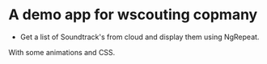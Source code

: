 A demo app for wscouting copmany
================================

* Get a list of Soundtrack's from cloud and display them using NgRepeat.

With some animations and CSS.


